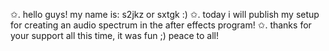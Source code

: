 ✩. hello guys! my name is: s2jkz or sxtgk :) 
✩. today i will publish my setup for creating an audio spectrum in the after effects program!
✩. thanks for your support all this time, it was fun ;) peace to all!
